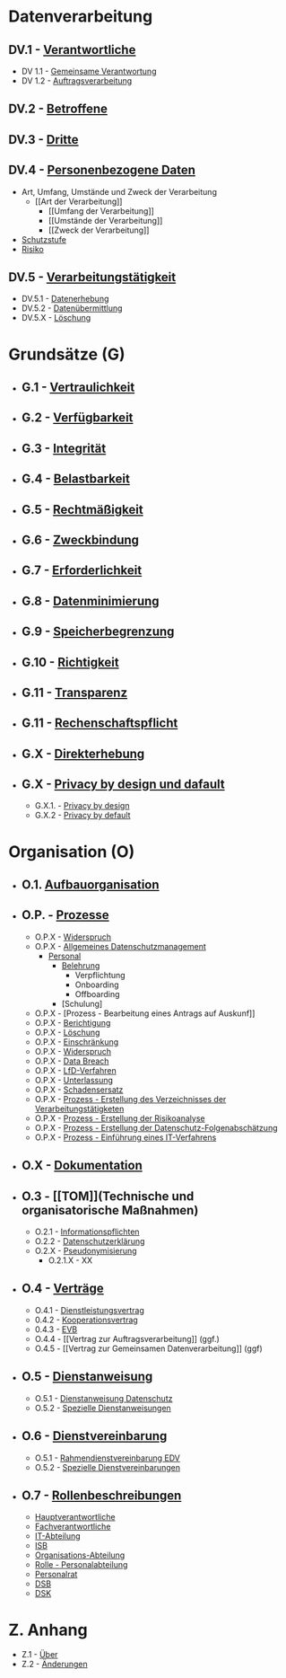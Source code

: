 
# Datenverarbeitung

## DV.1 - [Verantwortliche](verantwortliche/index.md)

- DV 1.1 - [Gemeinsame Verantwortung](gemeinsame-verantwortung/index.md)
- DV 1.2 - [Auftragsverarbeitung](auftragsverarbeitung/index.md)
		
## DV.2 - [Betroffene](betroffene/index.md)
## DV.3 - [Dritte](dritte/index.md)
## DV.4 - [Personenbezogene Daten](personenbezogene-daten/index.md)
- Art, Umfang, Umstände und Zweck der Verarbeitung
	- [[Art der Verarbeitung]]
		- [[Umfang der Verarbeitung]]
		- [[Umstände der Verarbeitung]]
		- [[Zweck der Verarbeitung]]
- [Schutzstufe](schutzstufe/index.md)
- [Risiko](risiko/index.md)

## DV.5 - [Verarbeitungstätigkeit](verarbeitungstaetigkeit/index.md)
- DV.5.1 - [Datenerhebung](datenerhebung/index.md)
- DV.5.2 - [Datenübermittlung](datenuebermittlung/index.md)
- DV.5.X - [Löschung](loeschung/index.md)


# Grundsätze (G)
- ## G.1 - [Vertraulichkeit](vertraulichkeit/index.md)
- ## G.2 - [Verfügbarkeit](verfuegbarkeit/index.md)
- ## G.3 - [Integrität](integritaet/index.de)
- ## G.4 - [Belastbarkeit](belastbarkeit/index.de)
- ## G.5 - [Rechtmäßigkeit](rechtmaessigkeit/index.de)
- ## G.6 - [Zweckbindung](zweckbindung/index.de)
- ## G.7 - [Erforderlichkeit](erforderlichkeit/indx.de)
- ## G.8 - [Datenminimierung](datenminimierung/index.de)
- ## G.9 - [Speicherbegrenzung](speicherbegrenzung/index.de)
- ## G.10 - [Richtigkeit](richtigkeit/index.de)
- ## G.11 - [Transparenz](transparenz/index.de)
- ## G.11 - [Rechenschaftspflicht](rechenschaftspflicht/index.de)
- ## G.X - [Direkterhebung](direkterhebung/index.de)
- ## G.X - [Privacy by design und dafault](privacybydesignanddefault/index.de)
	- G.X.1. - [Privacy by design](privacybydesign/index.de)
	- G.X.2 - [Privacy by default](privacybydefault/index.de)


# Organisation (O)
- ## O.1. [Aufbauorganisation](aufbauorganiation/index.de)
- ## O.P. - [Prozesse](prozesse/index.de)
	- O.P.X - [Widerspruch](widerspruch/index.de)
	- O.P.X - [Allgemeines Datenschutzmanagement](allgemeines-datenschutzmanagement/index.de)
		- [Personal](personal/index.de)
			- [Belehrung](belehrung/index.de)
				- Verpflichtung
				- Onboarding
				- Offboarding
			- [Schulung]
	- O.P.X - [Prozess - Bearbeitung eines Antrags auf Auskunf]]
	- O.P.X - [Berichtigung](berichtigung/index.de)
	- O.P.X - [Löschung](loeschung/index.de)
	- O.P.X - [Einschränkung](einschraenkung.index.de)
	- O.P.X - [Widerspruch](widerspruch/index.de)
	- O.P.X - [Data Breach](data-breach/index.de)
	- O.P.X - [LfD-Verfahren](lfd-verfahren)
	- O.P.X - [Unterlassung](unterlassung/index.de)
	- O.P.X - [Schadensersatz](schadensersatz/index.de)
	- O.P.X - [Prozess - Erstellung des Verzeichnisses der Verarbeitungstätigketen](prozess-vvt-erstellung/index.de)
	- O.P.X - [Prozess - Erstellung der Risikoanalyse](prozess-risikoanalyse/index.de)
	- O.P.X - [Prozess - Erstellung der Datenschutz-Folgenabschätzung](prozess-dsfa/index.de)
	- O.P.X - [Prozess - Einführung eines IT-Verfahrens](einfuehrung-it-verfahren/index.de)
- ## O.X - [Dokumentation](dokumentation/index.de) 
- ## O.3 - [[TOM]](Technische und organisatorische Maßnahmen)
	- O.2.1 - [Informationspflichten](informationspflichten/index.de)
	- O.2.2 - [Datenschutzerklärung](datenschutzerklaerungen/index.de)
	- O.2.X - [Pseudonymisierung](pseudonymisierung/index.de)
		- O.2.1.X - XX
- ## O.4 - [Verträge](vertraege/index.de)
	- O.4.1 - [Dienstleistungsvertrag](dienstleistungsvertrag/index.de)
	- 0.4.2 - [Kooperationsvertrag](kooperationsvertrag/index.de)
	- 0.4.3 - [EVB](evb-it/index.de)
	- O.4.4 - [[Vertrag zur Auftragsverarbeitung]] (ggf.)
	- O.4.5 - [[Vertrag zur Gemeinsamen Datenverarbeitung]] (ggf)
- ## O.5 - [Dienstanweisung](/dienstanweisung/index.md)
	- O.5.1 - [Dienstanweisung Datenschutz](dienstanweisung-datenschutz.index)
	- O.5.2 - [Spezielle Dienstanweisungen](spezielle-dienstanweisungen/index.md)
- ## O.6 - [Dienstvereinbarung](dienstvereinbarung/index.md)
	- O.5.1 - [Rahmendienstvereinbarung EDV](rahmendienstvereinbarung-edv/index.md)
	- O.5.2 - [Spezielle Dienstvereinbarungen](spezielle/dienstvereinbarungen/index.md)
- ## O.7 - [Rollenbeschreibungen](rollenbeschreibungen/index.md)
	- [Hauptverantwortliche](hauptverantwortliche/index.md)
	- [Fachverantwortliche](fachverantwortliche/index.md)
	- [IT-Abteilung](it-abteilung/index.md)
	- [ISB](isb/index.md)
	- [Organisations-Abteilung](organisationsabteilung/index.md)
	- [Rolle - Personalabteilung](rolle-personalabteilung/index.md)
	- [Personalrat](personalrat/index.md)
	- [DSB](dsb-index.md)
	- [DSK](dsk/index.md)

# Z. Anhang
- Z.1 - [Über](ueber/index.md)
- Z.2 - [Änderungen](aenderungen/index.md)
